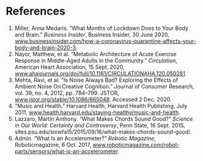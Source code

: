 # References

1. Miller, Anna Medaris. “What Months of Lockdown Does to Your Body and Brain.” *Business Insider*, Business Insider, 30 June 2020, www.businessinsider.com/how-a-coronavirus-quarantine-affects-your-body-and-brain-2020-3. 
2. Nayor, Matthew, et al. “Metabolic Architecture of Acute Exercise Response in Middle-Aged Adults in the Community.” *Circulation*, American Heart Association, 15 Sept. 2020, www.ahajournals.org/doi/full/10.1161/CIRCULATIONAHA.120.050281.
3. Mehta, Ravi, et al. “Is Noise Always Bad? Exploring the Effects of Ambient Noise On Creative Cognition.” Journal of Consumer Research, vol. 39, no. 4, 2012, pp. 784–799. JSTOR, www.jstor.org/stable/10.1086/665048. Accessed 2 Dec. 2020.
4. “Music and Health.” Harvard Health, Harvard Health Publishing, July 2011, www.health.harvard.edu/staying-healthy/music-and-health.
5. Lazzaro, Martin Anthony. “What Makes Chords Sound Good?” *Science in Our World: Certainty and Controversy*, Penn State, 16 Sept. 2015, sites.psu.edu/siowfa15/2015/09/16/what-makes-chords-sound-good/. 
6. Admin. “What Is an Accelerometer?” *Robotic Magazine*, Roboticmagazine, 6 Oct. 2017, www.roboticmagazine.com/robot-parts/sensors/what-is-an-accelerometer. 
